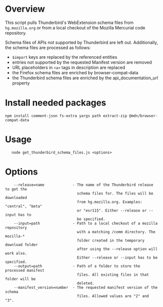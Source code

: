 Overview
========

This script pulls Thunderbird's WebExtension schema files from `hg.mozilla.org`
or from a local checkout of the Mozilla Mercurial code repository.

Schema files of APIs not supported by Thunderbird are left out. Additionally, the
schema files are processed as follows:
 
 * `$import` keys are replaced by the referenced entities
 * entries not supported by the requested Manifest version are removed
 * URL placeholders in `<a>` tags in description are replaced
 * the Firefox schema files are enriched by browser-compat-data
 * the Thunderbird schema files are enriched by the api_documentation_url property


Install needed packages
=======================

```
npm install comment-json fs-extra yargs path extract-zip @mdn/browser-compat-data
```

Usage
=====

```
   node get_thunderbird_schema_files.js <options>
```
  
Options
=======

```
    --release=name             - The name of the Thunderbird release to get the
                                 schema files for. The files will be downloaded
                                 from hg.mozilla.org. Examples: "central", "beta"
                                 or "esr115". Either --release or --input has to
                                 be specified.
    --input=path               - Path to a local checkout of a mozilla repository
                                 with a matching /comm directory. The mozilla-*
                                 folder created in the temporary download folder
                                 after using the --release option will work also.
                                 Either --release or --input has to be specified.
    --output=path              - Path of a folder to store the processed manifest
                                 files. All existing files in that folder will be
                                 deleted.
    --manifest_version=number  - The requested manifest version of the schema
                                 files. Allowed values are "2" and "3".
```
